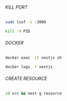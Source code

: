 ###### KILL PORT

```bash
sudo lsof -i :3000
```

```bash
kill -9 PID
```

###### DOCKER

```bash
docker exec -it nestjs sh
```

```bash
docker logs -f nestjs
```

###### CREATE RESOURCE

```bash
cd src && nest g resource
```